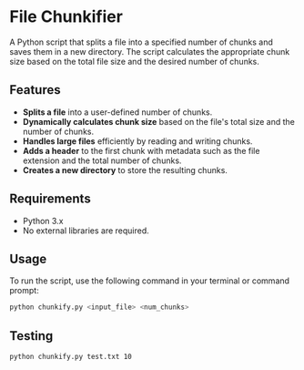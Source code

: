 # File Chunkifier

A Python script that splits a file into a specified number of chunks and saves them in a new directory. The script calculates the appropriate chunk size based on the total file size and the desired number of chunks.

## Features

- **Splits a file** into a user-defined number of chunks.
- **Dynamically calculates chunk size** based on the file's total size and the number of chunks.
- **Handles large files** efficiently by reading and writing chunks.
- **Adds a header** to the first chunk with metadata such as the file extension and the total number of chunks.
- **Creates a new directory** to store the resulting chunks.

## Requirements

- Python 3.x
- No external libraries are required.

## Usage

To run the script, use the following command in your terminal or command prompt:

```bash
python chunkify.py <input_file> <num_chunks>
```

## Testing

```bash
python chunkify.py test.txt 10
```
